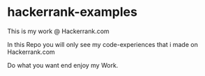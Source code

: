 hackerrank-examples
===================

This is my work @ Hackerrank.com

In this Repo you will only see my code-experiences that i made on Hackerrank.com



Do what you want end enjoy my Work. 

